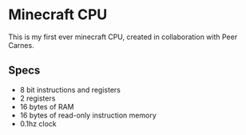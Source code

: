 # Minecraft CPU

This is my first ever minecraft CPU, created in collaboration with Peer Carnes.

## Specs
- 8 bit instructions and registers
- 2 registers
- 16 bytes of RAM
- 16 bytes of read-only instruction memory
- 0.1hz clock